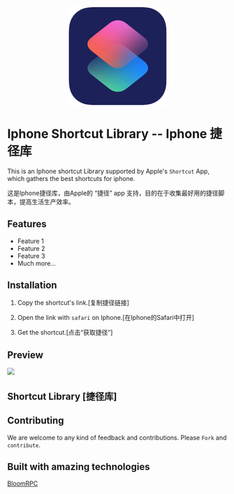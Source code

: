 <p align="center">
  <img src="./resources/AppleShortcut.png" width="225px"/>
</p>

# Iphone Shortcut Library -- Iphone 捷径库
This is an Iphone shortcut Library supported by Apple's ```Shortcut``` App, which gathers the best shortcuts for iphone.

这是Iphone捷径库，由Apple的 “捷径” app 支持，目的在于收集最好用的捷径脚本，提高生活生产效率。

## Features

- Feature 1
- Feature 2
- Feature 3
- Much more...

## Installation
1. Copy the shortcut's link.[复制捷径链接]

2. Open the link with ```safari``` on Iphone.[在Iphone的Safari中打开]

3. Get the shortcut.[点击“获取捷径”]

## Preview

<img src="./resources/editor-preview.gif" />

## Shortcut Library [捷径库]



## Contributing

We are welcome to any kind of feedback and contributions.  Please ```Fork``` and ```contribute```.


## Built with amazing technologies
[BloomRPC](https://github.com/uw-labs/bloomrpc/blob/master/README.md)

